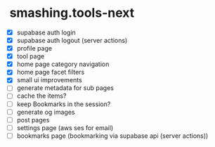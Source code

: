 #  smashing.tools-next

- [x] supabase auth login
- [x] supabase auth logout (server actions)
- [x] profile page
- [x] tool page
- [x] home page category navigation
- [x] home page facet filters
- [x] small ui improvements
- [ ] generate metadata for sub pages
- [ ] cache the items?
- [ ] keep Bookmarks in the session?
- [ ] generate og images
- [ ] post pages
- [ ] settings page (aws ses for email)
- [ ] bookmarks page (bookmarking via supabase api (server actions))
